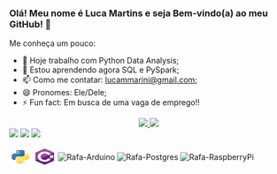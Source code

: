### Olá! Meu nome é Luca Martins e seja Bem-vindo(a) ao meu GitHub! 👋

Me conheça um pouco:
- 🔭 Hoje trabalho com Python Data Analysis;
- 🌱 Estou aprendendo agora SQL e PySpark;
- 📫 Como me contatar: lucammarini@gmail.com;
- 😄 Pronomes: Ele/Dele;
- ⚡ Fun fact: Em busca de uma vaga de emprego!!

<div align="center">
  <a href="https://github.com/lucammarini">
  <img height="160em" src="https://github-readme-stats.vercel.app/api?username=lucammarini&show_icons=true&theme=dracula&include_all_commits=true&count_private=true"/>
  <img height="160em" src="https://github-readme-stats.vercel.app/api/top-langs/?username=lucammarini&layout=compact&langs_count=7&theme=dracula"/>
</div>
  
  
  
    
<div> 
  <a href="https://www.youtube.com/channel/UCLjH7eRmomcQ6ccgpza4WnA" target="_blank"><img src="https://img.shields.io/badge/YouTube-FF0000?style=for-the-badge&logo=youtube&logoColor=white" target="_blank"></a>
  <a href = "mailto:lucammarini@gmail.com"><img src="https://img.shields.io/badge/-Gmail-%23333?style=for-the-badge&logo=gmail&logoColor=white" target="_blank"></a>
  <a href="https://www.linkedin.com/in/luca-martins-marini/" target="_blank"><img src="https://img.shields.io/badge/-LinkedIn-%230077B5?style=for-the-badge&logo=linkedin&logoColor=white" target="_blank"></a> 
  
</div>
  
  
  <div style="display: inline_block"><br>
  <img align="center" alt="Rafa-Python" height="30" width="40" src="https://raw.githubusercontent.com/devicons/devicon/master/icons/python/python-original.svg">
  <img align="center" alt="Rafa-Csharp" height="30" width="40" src="https://raw.githubusercontent.com/devicons/devicon/master/icons/csharp/csharp-original.svg">
  <img align="center" alt="Rafa-Arduino" height="30" width="40" src="https://cdn.jsdelivr.net/gh/devicons/devicon/icons/arduino/arduino-original.svg">
  <img align="center" alt="Rafa-Postgres" height="30" width="40" src="https://cdn.jsdelivr.net/gh/devicons/devicon/icons/postgresql/postgresql-original-wordmark.svg">
  <img align="center" alt="Rafa-RaspberryPi" height="30" width="40" src="https://cdn.jsdelivr.net/gh/devicons/devicon/icons/raspberrypi/raspberrypi-original.svg">
       
          
</div>
  

